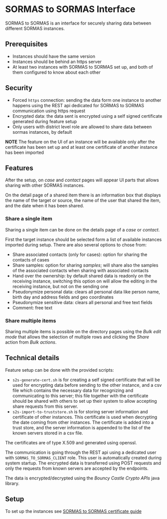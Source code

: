 # SORMAS to SORMAS Interface

SORMAS to SORMAS is an interface for securely sharing data between different SORMAS instances.

## Prerequisites
* Instances should have the same version
* Instances should be behind an https server
* At least two instances with SORMAS to SORMAS set up, and both of them configured to know about each other

## Security
* Forced `https` connection: sending the data form one instance to another happens using the REST api dedicated for SORMAS to SORMAS communication using https request
* Encrypted data: the data sent is encrypted using a self signed certificate generated during feature setup
* Only users with district level role are allowed to share data between sormas instances, by default

**NOTE** The feature on the UI of an instance will be available only after the certificate has been set up and at least one certificate of another instance has been imported

## Features

After the setup, on *case* and *contact* pages will appear UI parts that allows sharing with other SORMAS instances.

On the detail page of a shared item there is an information box that displays the name of the target or source, the name of the user that shared the item, and the date when it has been shared.

### Share a single item
Sharing a single item can be done on the details page of a *case* or *contact*.

First the target instance should be selected form a list of available instances imported during setup.
There are also several options to chose from:
* Share associated contacts (only for cases): option for sharing the contacts of cases
* Share samples: option for sharing *samples*; will share also the samples of the associated contacts when sharing with associated contacts
* Hand over the ownership: by default shared data is readonly on the receiving instance, switching this option on will allow the editing in the receiving instance, but not on the sending one
* Pseudonymize personal data: clears all personal data like person name, birth day and address fields and geo coordinates
* Pseudonymize sensitive data: clears all personal and free text fields
* Comment: free text

### Share multiple items
Sharing multiple items is possible on the directory pages using the *Bulk edit mode* that allows the selection of multiple rows and clicking the *Share* action from *Bulk actions*. 

## Technical details

Feature setup can be done with the provided scripts:
* `s2s-generate-cert.sh` is for creating a self signed certificate that will be used for encrypting data before sending to the other instance, and a csv file which contains the necessary data for recognizing and communicating to this server; 
this file together with the certificate should be shared with others to set up their system to allow accepting share requests from this server.
* `s2s-import-to-truststore.sh` is for storing server information and certificate of other instances. This certificate is used when decrypting the date coming from other instances. The certificate is added into a trust store, and the server information is appended to the list of the known servers stored in a csv file.  

The certificates are of type X.509 and generated using openssl.

The communication is going through the REST api using a dedicated user with `SORMAS_TO_SORMAS_CLIENT` role. This user is automatically created during system startup.
The encrypted data is transferred using POST requests and only the requests from known servers are accepted by the endpoints.

The data is encrypted/decrypted using the *Bouncy Castle Crypto APIs* java library.

## Setup
To set up the instances see [SORMAS to SORMAS certificate guide](../../GUIDE_SORMAS2SORMAS_CERTIFICATE.md)
 